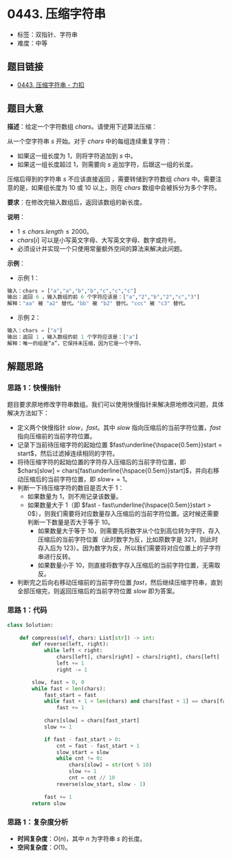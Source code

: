 # 0443. 压缩字符串

- 标签：双指针、字符串
- 难度：中等

## 题目链接

- [0443. 压缩字符串 - 力扣](https://leetcode.cn/problems/string-compression/)

## 题目大意

**描述**：给定一个字符数组 $chars$。请使用下述算法压缩：

从一个空字符串 $s$ 开始。对于 $chars$ 中的每组连续重复字符：

- 如果这一组长度为 $1$，则将字符追加到 $s$ 中。
- 如果这一组长度超过 $1$，则需要向 $s$ 追加字符，后跟这一组的长度。

压缩后得到的字符串 $s$ 不应该直接返回 ，需要转储到字符数组 $chars$ 中。需要注意的是，如果组长度为 $10$ 或 $10$ 以上，则在 $chars$ 数组中会被拆分为多个字符。

**要求**：在修改完输入数组后，返回该数组的新长度。

**说明**：

- $1 \le chars.length \le 2000$。
- $chars[i]$ 可以是小写英文字母、大写英文字母、数字或符号。
- 必须设计并实现一个只使用常量额外空间的算法来解决此问题。

**示例**：

- 示例 1：

```python
输入：chars = ["a","a","b","b","c","c","c"]
输出：返回 6 ，输入数组的前 6 个字符应该是：["a","2","b","2","c","3"]
解释："aa" 被 "a2" 替代。"bb" 被 "b2" 替代。"ccc" 被 "c3" 替代。
```

- 示例 2：

```python
输入：chars = ["a"]
输出：返回 1 ，输入数组的前 1 个字符应该是：["a"]
解释：唯一的组是“a”，它保持未压缩，因为它是一个字符。
```

## 解题思路

### 思路 1：快慢指针

题目要求原地修改字符串数组。我们可以使用快慢指针来解决原地修改问题，具体解决方法如下：

- 定义两个快慢指针 $slow$，$fast$。其中 $slow$ 指向压缩后的当前字符位置，$fast$ 指向压缩前的当前字符位置。
- 记录下当前待压缩字符的起始位置 $fast\underline{\hspace{0.5em}}start = start$，然后过滤掉连续相同的字符。
- 将待压缩字符的起始位置的字符存入压缩后的当前字符位置，即  $chars[slow] = chars[fast\underline{\hspace{0.5em}}start]$，并向右移动压缩后的当前字符位置，即 $slow += 1$。
- 判断一下待压缩字符的数目是否大于 $1$：
  - 如果数量为 $1$，则不用记录该数量。
  - 如果数量大于 $1$（即 $fast - fast\underline{\hspace{0.5em}}start > 0$），则我们需要将对应数量存入压缩后的当前字符位置。这时候还需要判断一下数量是否大于等于 $10$。
    - 如果数量大于等于 $10$，则需要先将数字从个位到高位转为字符，存入压缩后的当前字符位置（此时数字为反，比如原数字是 $321$，则此时存入后为 $123$）。因为数字为反，所以我们需要将对应位置上的子字符串进行反转。
    - 如果数量小于 $10$，则直接将数字存入压缩后的当前字符位置，无需取反。
- 判断完之后向右移动压缩前的当前字符位置 $fast$，然后继续压缩字符串，直到全部压缩完，则返回压缩后的当前字符位置 $slow$ 即为答案。

### 思路 1：代码

```python
class Solution:
    
    def compress(self, chars: List[str]) -> int:
        def reverse(left, right):
            while left < right:
                chars[left], chars[right] = chars[right], chars[left]
                left += 1
                right -= 1

        slow, fast = 0, 0
        while fast < len(chars):
            fast_start = fast
            while fast + 1 < len(chars) and chars[fast + 1] == chars[fast]:
                fast += 1
            
            chars[slow] = chars[fast_start]
            slow += 1

            if fast - fast_start > 0:
                cnt = fast - fast_start + 1
                slow_start = slow
                while cnt != 0:
                    chars[slow] = str(cnt % 10)
                    slow += 1
                    cnt = cnt // 10
                reverse(slow_start, slow - 1)
            
            fast += 1
        return slow
```

### 思路 1：复杂度分析

- **时间复杂度**：$O(n)$，其中 $n$ 为字符串 $s$ 的长度。
- **空间复杂度**：$O(1)$。
